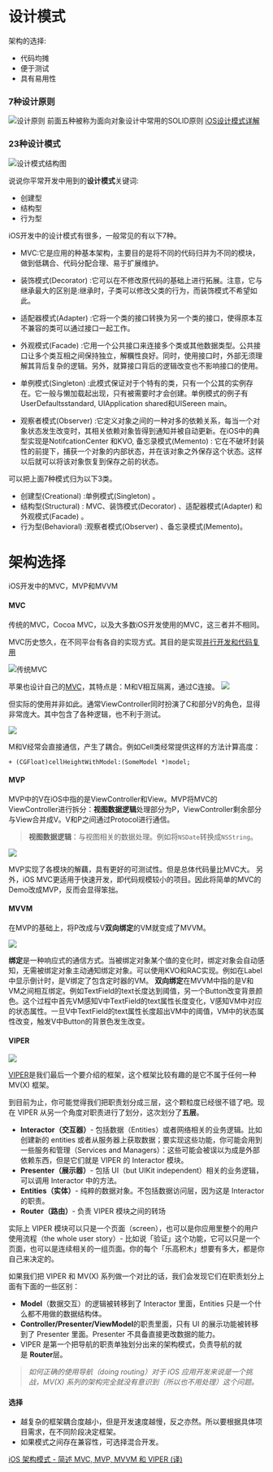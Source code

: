 # 设计模式

架构的选择:
* 代码均摊
* 便于测试
* 具有易用性

### 7种设计原则
![设计原则](https://upload-images.jianshu.io/upload_images/1893416-1799d3166117a223.png?imageMogr2/auto-orient/strip%7CimageView2/2/w/1240)
前面五种被称为面向对象设计中常用的SOLID原则
[iOS设计模式详解](https://www.jianshu.com/p/e5c69c7b8c00)

### 23种设计模式
![设计模式结构图](https://upload-images.jianshu.io/upload_images/1893416-cfef4cca51c78ece.png?imageMogr2/auto-orient/strip%7CimageView2/2/w/1240)

说说你平常开发中用到的**设计模式**关键词: 
* 创建型
* 结构型 
* 行为型

iOS开发中的设计模式有很多，一般常见的有以下7种。
* MVC:它是应用的种基本架构，主要目的是将不同的代码归并为不同的模块，做到低耦合、代码分配合理、易于扩展维护。

* 装饰模式(Decorator) :它可以在不修改原代码的基础上进行拓展。注意，它与继承最大的区别是:继承时，子类可以修改父类的行为，而装饰模式不希望如此。

* 适配器模式(Adapter) :它将一个类的接口转换为另一个类的接口，使得原本互不兼容的类可以通过接口一起工作。

* 外观模式(Facade) :它用一个公共接口来连接多个类或其他数据类型。公共接口让多个类互相之间保持独立，解糲性良好。同时，使用接口时，外部无须理解其背后复杂的逻辑。另外，就算接口背后的逻辑改变也不影响接口的使用。

* 单例模式(Singleton) :此模式保证对于个特有的类，只有一个公其的实例存在。它一般与懒加载起出现，只有被需要时才会创建。单例模式的例子有UserDefaultsstandard, UlApplication shared和UISereen main。

* 观察者模式(Observer) :它定义对象之间的一种对多的依赖关系，每当一个对象状态发生改变时，其相关依赖对象皆得到通知并被自动更新。在iOS中的典型实现是NotifcationCenter 和KVO,
备忘录模式(Memento) : 它在不破坏封装性的前提下，捕获一个对象的内部状态，并在该对象之外保存这个状态。这样以后就可以将该对象恢复到保存之前的状态。

可以把上面7种模式归为以下3类。
* 创建型(Creational) :单例模式(Singleton) 。
* 结构型(Structural) : MVC、装饰模式(Decorator) 、适配器模式(Adapter) 和外观模式(Facade) 。
* 行为型(Behavioral) :观察者模式(Observer) 、备忘录模式(Memento)。

# 架构选择
iOS开发中的MVC，MVP和MVVM
#### MVC

传统的MVC，Cocoa MVC，以及大多数iOS开发使用的MVC，这三者并不相同。

MVC历史悠久，在不同平台有各自的实现方式。其目的是实现[并行开发和代码复用](https://link.jianshu.com/?t=https%3A%2F%2Fen.wikipedia.org%2Fwiki%2FModel%25E2%2580%2593view%25E2%2580%2593controller%23Goals_of_MVC)

![传统MVC](https://upload-images.jianshu.io/upload_images/1387381-60d9ddbdea7e3da4.png?imageMogr2/auto-orient/strip%7CimageView2/2/w/868)

苹果也设计自己的[MVC](https://link.jianshu.com/?t=https%3A%2F%2Fdeveloper.apple.com%2Flibrary%2Fcontent%2Fdocumentation%2FGeneral%2FConceptual%2FDevPedia-CocoaCore%2FMVC.html)，其特点是：M和V相互隔离，通过C连接。
![](https://upload-images.jianshu.io/upload_images/1387381-1f7c29dc59225de4.png?imageMogr2/auto-orient/strip%7CimageView2/2/w/1000)

[](https://link.jianshu.com/?t=https%3A%2F%2Fdeveloper.apple.com%2Flibrary%2Fcontent%2Fdocumentation%2FGeneral%2FConceptual%2FDevPedia-CocoaCore%2FMVC.html)

但实际的使用并非如此。通常ViewController同时扮演了C和部分V的角色，显得非常庞大。其中包含了各种逻辑，也不利于测试。

![](https://upload-images.jianshu.io/upload_images/1387381-3b58bbba2e4b1131.png?imageMogr2/auto-orient/strip%7CimageView2/2/w/324)

M和V经常会直接通信，产生了耦合。例如Cell类经常提供这样的方法计算高度：

```
+ (CGFloat)cellHeightWithModel:(SomeModel *)model;

```

#### MVP

MVP中的V在iOS中指的是ViewController和View。MVP将MVC的ViewController进行拆分：**视图数据逻辑**处理部分为P，ViewController剩余部分与View合并成V。V和P之间通过Protocol进行通信。

> **视图数据逻辑**：与视图相关的数据处理。例如将`NSDate`转换成`NSString`。

![](https://upload-images.jianshu.io/upload_images/1387381-b1732f666160bb75.png?imageMogr2/auto-orient/strip%7CimageView2/2/w/1000)

MVP实现了各模块的解藕，具有更好的可测试性。但是总体代码量比MVC大。
另外，iOS MVC更适用于快速开发，即代码规模较小的项目。因此将简单的MVC的Demo改成MVP，反而会显得笨拙。

#### MVVM

在MVP的基础上，将P改成与V**双向绑定**的VM就变成了MVVM。

![](https://upload-images.jianshu.io/upload_images/1387381-af0fece8056f440f.png?imageMogr2/auto-orient/strip%7CimageView2/2/w/1000)

**绑定**是一种响应式的通信方式。当被绑定对象某个值的变化时，绑定对象会自动感知，无需被绑定对象主动通知绑定对象。可以使用KVO和RAC实现。例如在Label中显示倒计时，是V绑定了包含定时器的VM。
**双向绑定**在MVVM中指的是V和VM之间相互绑定。例如TextField的text长度达到阈值，另一个Button改变背景颜色。这个过程中首先VM感知V中TextField的text属性长度变化，V感知VM中对应的状态属性。一旦V中TextField的text属性长度超出VM中的阈值，VM中的状态属性改变，触发V中Button的背景色发生改变。

#### VIPER 
![](https://dn-coding-net-production-pp.codehub.cn/aaa8d85f-b66a-4bb2-a8f5-13fae704d3b1.png)

[VIPER](https://www.objc.io/issues/13-architecture/viper/)是我们最后一个要介绍的框架，这个框架比较有趣的是它不属于任何一种 MV(X) 框架。

到目前为止，你可能觉得我们把职责划分成三层，这个颗粒度已经很不错了吧。现在 VIPER 从另一个角度对职责进行了划分，这次划分了**五层**。

*   **Interactor（交互器）**- 包括数据（Entities）或者网络相关的业务逻辑。比如创建新的 entities 或者从服务器上获取数据；要实现这些功能，你可能会用到一些服务和管理（Services and Managers）：这些可能会被误以为成是外部依赖东西，但是它们就是 VIPER 的 Interactor 模块。
*   **Presenter（展示器）**- 包括 UI（but UIKit independent）相关的业务逻辑，可以调用 Interactor 中的方法。
*   **Entities（实体）**- 纯粹的数据对象。不包括数据访问层，因为这是 Interactor 的职责。
*   **Router（路由）**- 负责 VIPER 模块之间的转场

实际上 VIPER 模块可以只是一个页面（screen），也可以是你应用里整个的用户使用流程（the whole user story）- 比如说「验证」这个功能，它可以只是一个页面，也可以是连续相关的一组页面。你的每个「乐高积木」想要有多大，都是你自己来决定的。

如果我们把 VIPER 和 MV(X) 系列做一个对比的话，我们会发现它们在职责划分上面有下面的一些区别：

*   **Model**（数据交互）的逻辑被转移到了 Interactor 里面，Entities 只是一个什么都不用做的数据结构体。
*   **Controller/Presenter/ViewModel**的职责里面，只有 UI 的展示功能被转移到了 Presenter 里面。Presenter 不具备直接更改数据的能力。
*   VIPER 是第一个把导航的职责单独划分出来的架构模式，负责导航的就是 **Router**层。

> *如何正确的使用导航（doing routing）对于 iOS 应用开发来说是一个挑战，MV(X) 系列的架构完全就没有意识到（所以也不用处理）这个问题。*

#### 选择

* 越复杂的框架耦合度越小，但是开发速度越慢，反之亦然。所以要根据具体项目需求，在不同阶段决定框架。
* 如果模式之间存在兼容性，可选择混合开发。

[iOS 架构模式 - 简述 MVC, MVP, MVVM 和 VIPER (译)](https://blog.coding.net/blog/ios-architecture-patterns)





